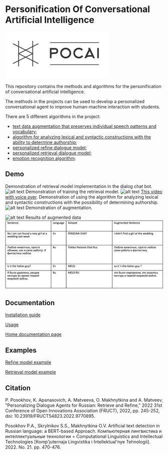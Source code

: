 # Personification Of Conversational Artificial Intelligence
![logo](./docs/img/horizontal_on_white_by_logaster.png)

This repository contains the methods and algorithms for the personification of conversational artificial intelligence.

The methods in the projects can be used to develop a personalized conversational agent to improve human-machine interaction with students.

There are 5 different algorithms in the project:
* [text data augmentation that preserves individual speech patterns and vocabulary](https://github.com/SpeechTechML/PersonificationOfConversationalArtificialIntelligence/wiki#Аугментация-с-сохранением-отличительных-характеристик-речи-человека);
* [algorithm for analyzing lexical and syntactic constructions with the ability to determine authorship](https://github.com/SpeechTechML/PersonificationOfConversationalArtificialIntelligence/wiki#Анализ-лексических-и-синтаксических-конструкций);
* [personalized refine dialogue model](https://github.com/SpeechTechML/PersonificationOfConversationalArtificialIntelligence/wiki#refine-модели);
* [personalized retrieval dialogue model](https://github.com/SpeechTechML/PersonificationOfConversationalArtificialIntelligence/wiki#retrieval-модели);
* [emotion recognition algorithm](https://github.com/SpeechTechML/PersonificationOfConversationalArtificialIntelligence/wiki#retrieval-модели).

## Demo
Demonstration of retrieval model implementation in the dialog chat bot.
![alt text](./docs/img/chat-bot.gif)
Demonstration of training the retrieval model.
![alt text](./docs/img/retrieval.gif)
[This video with voice over](https://drive.google.com/file/d/1G-DK1jnSioqfu_0uzetDEk6m30UNPDj5/view?usp=sharing).
Demonstration of using the algorithm for analyzing lexical and syntactic constructions with the possibility of determining authorship.
![alt text](./docs/img/lexical.gif)
Demonstration of augmentation.

![alt text](./docs/img/augmentation.gif)
Results of augmented data
![img](./docs/img/Augdata.png)
## Documentation
[Installation guide](https://github.com/SpeechTechML/PersonificationOfConversationalArtificialIntelligence/wiki/Руководство-по-установке)

[Usage](https://github.com/SpeechTechML/PersonificationOfConversationalArtificialIntelligence/wiki/Руководство-по-использованию)

[Home documentation page](https://github.com/SpeechTechML/PersonificationOfConversationalArtificialIntelligence/wiki)

## Examples
[Refine model example](https://github.com/SpeechTechML/PersonificationOfConversationalArtificialIntelligence/blob/main/docs/examples/Refine%20model%20with%20toloka.ipynb)

[Retrieval model example](https://colab.research.google.com/drive/16U_A6aig71X6NOyM6iGgsNE7m68_f9zi?usp=sharing)

## Citation

P. Posokhov, K. Apanasovich, A. Matveeva, O. Makhnytkina and A. Matveev, "Personalizing Dialogue Agents for Russian: Retrieve and Refine," 2022 31st Conference of Open Innovations Association (FRUCT), 2022, pp. 245-252, doi: 10.23919/FRUCT54823.2022.9770895.

Posokhov P.A., Skrylnikov S.S., Makhnytkina O.V. Artificial text detection in Russian language: a BERT-based Approach. Компьютерная лингвистика и интеллектуальные технологии = Computational Linguistics and Intellectual Technologies [Komp'juternaja Lingvistika i Intellektual'nye Tehnologii]. 2022. No. 21. pp. 470-476.